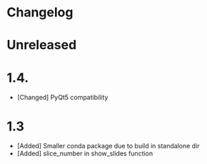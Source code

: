 # Changelog

# Unreleased

# 1.4.

* [Changed] PyQt5 compatibility

# 1.3

* [Added] Smaller conda package due to build in standalone dir
* [Added] slice_number in show_slides function